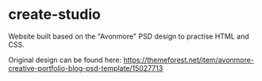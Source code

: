 # create-studio
Website built based on the "Avonmore" PSD design to practise HTML and CSS.

Original design can be found here: https://themeforest.net/item/avonmore-creative-portfolio-blog-psd-template/15027713

